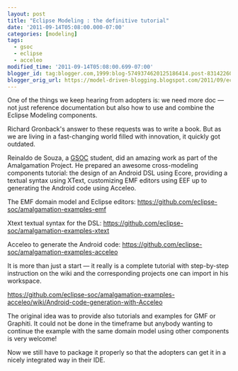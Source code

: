 ```yaml
---
layout: post
title: "Eclipse Modeling : the definitive tutorial"
date: '2011-09-14T05:08:00.000-07:00'
categories: [modeling]
tags:
  - gsoc
  - eclipse
  - acceleo
modified_time: '2011-09-14T05:08:00.699-07:00'
blogger_id: tag:blogger.com,1999:blog-5749374620125186414.post-8314226034257898745
blogger_orig_url: https://model-driven-blogging.blogspot.com/2011/09/eclipse-modeling-definitive-tutorial.html
---
```


One of the things we keep hearing from adopters is: we need more doc — not just reference documentation but also how to use and combine the Eclipse Modeling components.

Richard Gronback's answer to these requests was to write a book. But as we are living in a fast-changing world filled with innovation, it quickly got outdated.

Reinaldo de Souza, a [GSOC](https://wiki.eclipse.org/Google_Summer_of_Code) student, did an amazing work as part of the Amalgamation Project. He prepared an awesome cross-modeling components tutorial: the design of an Android DSL using Ecore, providing a textual syntax using XText, customizing EMF editors using EEF up to generating the Android code using Acceleo.

The EMF domain model and Eclipse editors:
https://github.com/eclipse-soc/amalgamation-examples-emf

Xtext textual syntax for the DSL:
https://github.com/eclipse-soc/amalgamation-examples-xtext

Acceleo to generate the Android code:
https://github.com/eclipse-soc/amalgamation-examples-acceleo

It is more than just a start — it really is a complete tutorial with step-by-step instruction on the wiki and the corresponding projects one can import in his workspace.

https://github.com/eclipse-soc/amalgamation-examples-acceleo/wiki/Android-code-generation-with-Acceleo

The original idea was to provide also tutorials and examples for GMF or Graphiti. It could not be done in the timeframe but anybody wanting to continue the example with the same domain model using other components is very welcome!

Now we still have to package it properly so that the adopters can get it in a nicely integrated way in their IDE.

